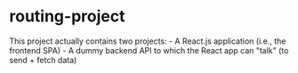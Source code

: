 # routing-project
This project actually contains two projects: - A React.js application (i.e., the frontend SPA) - A dummy backend API to which the React app can "talk" (to send + fetch data)
